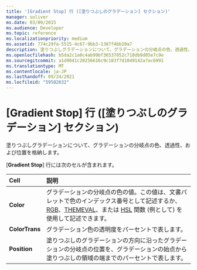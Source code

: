 ```yaml
---
title: '[Gradient Stop] 行 ([塗りつぶしのグラデーション] セクション)'
manager: soliver
ms.date: 03/09/2015
ms.audience: Developer
ms.topic: reference
ms.localizationpriority: medium
ms.assetid: 774c29fa-5515-4c67-9bb3-1387f4bb20a7
description: 塗りつぶしグラデーションについて、グラデーションの分岐点の色、透過性、および位置を格納します。
ms.openlocfilehash: b5da2c1a0c4ab99bf36537052c718db9d05e7c9e
ms.sourcegitcommit: a1d9041c20256616c9c183f7d1049142a7ac6991
ms.translationtype: MT
ms.contentlocale: ja-JP
ms.lasthandoff: 09/24/2021
ms.locfileid: "59582632"
---
```

# <a name="gradient-stop-row-fill-gradient-section"></a>[Gradient Stop] 行 ([塗りつぶしのグラデーション] セクション)

塗りつぶしグラデーションについて、グラデーションの分岐点の色、透過性、および位置を格納します。
  
[**Gradient Stop**] 行には次のセルが含まれます。 
  
|**Cell**|**説明**|
|:-----|:-----|
|**Color** <br/> |グラデーションの分岐点の色の値。この値は、文書パレットで色のインデックス番号として記述するか、[RGB](rgb-function-visioshapesheet.md)、[THEMEVAL](themeval-function.md)、または [HSL](hsl-function.md) 関数 (例として) を使用して記述できます。<br/> |
|**ColorTrans** <br/> |グラデーション色の透明度をパーセントで表します。  <br/> |
|**Position** <br/> |塗りつぶしのグラデーションの方向に沿ったグラデーションの分岐点の位置を、グラデーションの始点から塗りつぶしの領域の端までのパーセントで表します。  <br/> |
   

